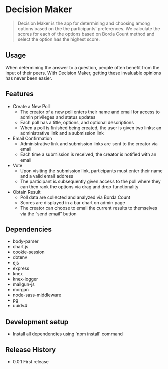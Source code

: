 # Decision Maker
> Decision Maker is the app for determining and choosing among options based on the the participants’ preferences. We calculate the scores for each of the options based on Borda Count method and select the option has the highest score.

## Usage

When determining the answer to a question, people often benefit from the input of their peers. With Decision Maker, getting these invaluable opinions has never been easier.

## Features
* Create a New Poll
  * The creator of a new poll enters their name and email for access to admin privileges and status updates
  * Each poll has a title, options, and optional descriptions
  * When a poll is finished being created, the user is given two links: an administrative link and a submission link
* Email Confirmation
  * Administrative link and submission links are sent to the creator via email
  * Each time a submission is received, the creator is notified with an email
* Vote
  * Upon visiting the submission link, participants must enter their name and a valid email address
  * The participant is subsequently given access to the poll where they can then rank the options via drag and drop functionality
* Obtain Result
  * Poll data are collected and analyzed via Borda Count
  * Scores are displayed in a bar chart on admin page
  * The creator can choose to email the current results to themselves via the “send email” button 

## Dependencies

- body-parser
- chart.js
- cookie-session
- dotenv
- ejs
- express
- knex
- knex-logger
- mailgun-js
- morgan
- node-sass-middleware
- pg
- uuidv4

## Development setup

- Install all dependencies using 'npm install' command

## Release History

* 0.0.1 First release
